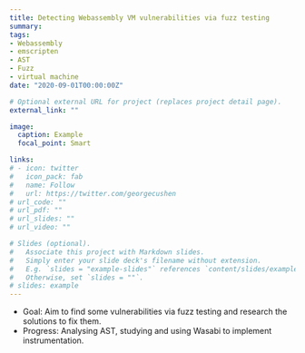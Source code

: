 ```yaml
---
title: Detecting Webassembly VM vulnerabilities via fuzz testing
summary: 
tags:
- Webassembly
- emscripten
- AST
- Fuzz
- virtual machine
date: "2020-09-01T00:00:00Z"

# Optional external URL for project (replaces project detail page).
external_link: ""

image:
  caption: Example
  focal_point: Smart

links:
# - icon: twitter
#   icon_pack: fab
#   name: Follow
#   url: https://twitter.com/georgecushen
# url_code: ""
# url_pdf: ""
# url_slides: ""
# url_video: ""

# Slides (optional).
#   Associate this project with Markdown slides.
#   Simply enter your slide deck's filename without extension.
#   E.g. `slides = "example-slides"` references `content/slides/example-slides.md`.
#   Otherwise, set `slides = ""`.
# slides: example
---
```


- Goal: Aim to find some vulnerabilities via fuzz testing and research the solutions to fix them.
- Progress: Analysing AST, studying and using Wasabi to implement instrumentation.